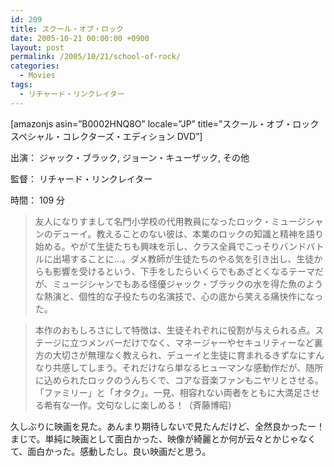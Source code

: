 ```yaml
---
id: 209
title: スクール・オブ・ロック
date: 2005-10-21 00:00:00 +0900
layout: post
permalink: /2005/10/21/school-of-rock/
categories:
  - Movies
tags:
  - リチャード・リンクレイター
---
```

[amazonjs asin=&#8221;B0002HNQ8O&#8221; locale=&#8221;JP&#8221; title=&#8221;スクール・オブ・ロック スペシャル・コレクターズ・エディション DVD&#8221;]

出演： ジャック・ブラック, ジョーン・キューザック, その他
  
監督： リチャード・リンクレイター
  
時間： 109 分

<!--more-->

> 友人になりすまして名門小学校の代用教員になったロック・ミュージシャンのデューイ。教えることのない彼は、本業のロックの知識と精神を語り始める。やがて生徒たちも興味を示し、クラス全員でこっそりバンドバトルに出場することに…。ダメ教師が生徒たちのやる気を引き出し、生徒からも影響を受けるという、下手をしたらいくらでもあざとくなるテーマだが、ミュージシャンでもある怪優ジャック・ブラックの水を得た魚のような熱演と、個性的な子役たちの名演技で、心の底から笑える痛快作になった。
  
> 本作のおもしろさにして特徴は、生徒それぞれに役割が与えられる点。ステージに立つメンバーだけでなく、マネージャーやセキュリティーなど裏方の大切さが無理なく教えられ、デューイと生徒に育まれるきずなにすんなり共感してしまう。それだけなら単なるヒューマンな感動作だが、随所に込められたロックのうんちくで、コアな音楽ファンもニヤリとさせる。「ファミリー」と「オタク」。一見、相容れない両者をともに大満足させる希有な一作。文句なしに楽しめる！（斉藤博昭） 

久しぶりに映画を見た。あんまり期待しないで見たんだけど、全然良かったー！まじで。単純に映画として面白かった、映像が綺麗とか何が云々とかじゃなくて、面白かった。感動したし。良い映画だと思う。
